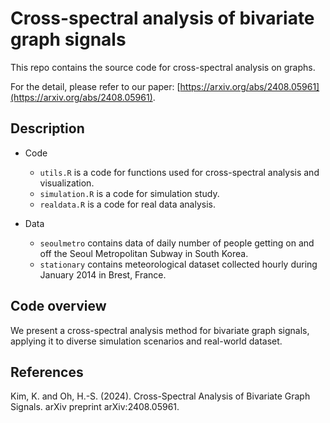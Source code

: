 # Cross-spectral analysis of bivariate graph signals

This repo contains the source code for cross-spectral analysis on graphs.

For the detail, please refer to our paper: [https://arxiv.org/abs/2408.05961](https://arxiv.org/abs/2408.05961).


## Description

- Code
  - `utils.R` is a code for functions used for cross-spectral analysis and visualization.
  - `simulation.R` is a code for simulation study.
  - `realdata.R` is a code for real data analysis.

- Data
  - `seoulmetro` contains data of daily number of people getting on and off the Seoul Metropolitan Subway in South Korea.
  - `stationary` contains meteorological dataset collected hourly during January 2014 in Brest, France.  

## Code overview
We present a cross-spectral analysis method for bivariate graph signals, applying it to diverse simulation scenarios and real-world dataset.

## References
Kim, K. and Oh, H.-S. (2024). Cross-Spectral Analysis of Bivariate Graph Signals. arXiv preprint arXiv:2408.05961.